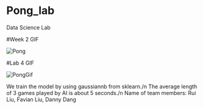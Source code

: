 # Pong_lab
Data Science Lab

#Week 2 GIF

![Pong](https://user-images.githubusercontent.com/59747228/139319249-ff84cfdf-66d9-4812-bbdb-cae8cfdc50a2.gif)

#Lab 4 GIF

![PongGif](https://user-images.githubusercontent.com/59747228/144959595-1876cb9e-b98f-417a-bffc-10cc88552e2c.gif)

We train the model by using gaussiannb from sklearn./n
The average length of 3 games played by AI is about 5 seconds./n
Name of team members: Rui Liu, Favian Liu, Danny Dang
